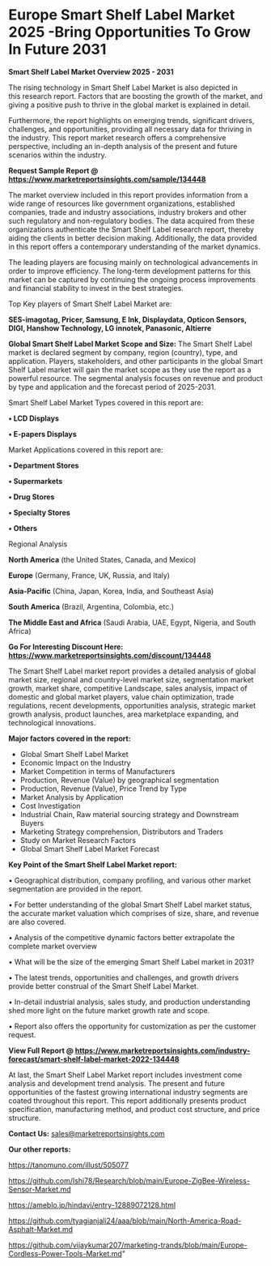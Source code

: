 # Europe Smart Shelf Label Market 2025 -Bring Opportunities To Grow In Future 2031

<Strong> Smart Shelf Label Market Overview 2025 - 2031</strong>

The rising technology in Smart Shelf Label Market is also depicted in this research report. Factors that are boosting the growth of the market, and giving a positive push to thrive in the global market is explained in detail.

Furthermore, the report highlights on emerging trends, significant drivers, challenges, and opportunities, providing all necessary data for thriving in the industry. This report market research offers a comprehensive perspective, including an in-depth analysis of the present and future scenarios within the industry.

<strong>Request Sample Report @ <a href=https://www.marketreportsinsights.com/sample/134448>https://www.marketreportsinsights.com/sample/134448</a></strong>

The market overview included in this report provides information from a wide range of resources like government organizations, established companies, trade and industry associations, industry brokers and other such regulatory and non-regulatory bodies. The data acquired from these organizations authenticate the Smart Shelf Label research report, thereby aiding the clients in better decision making. Additionally, the data provided in this report offers a contemporary understanding of the market dynamics.

The leading players are focusing mainly on technological advancements in order to improve efficiency. The long-term development patterns for this market can be captured by continuing the ongoing process improvements and financial stability to invest in the best strategies.

Top Key players of Smart Shelf Label Market are:

<strong>SES-imagotag, Pricer, Samsung, E Ink, Displaydata, Opticon Sensors, DIGI, Hanshow Technology, LG innotek, Panasonic, Altierre</strong>

<strong><b>Global Smart Shelf Label Market Scope and Size:</b></strong>
The Smart Shelf Label market is declared segment by company, region (country), type, and application. Players, stakeholders, and other participants in the global Smart Shelf Label market will gain the market scope as they use the report as a powerful resource. The segmental analysis focuses on revenue and product by type and application and the forecast period of 2025-2031.

Smart Shelf Label Market Types covered in this report are:

<strong>• LCD Displays

• E-papers Displays</strong>

Market Applications covered in this report are:

<strong>• Department Stores

• Supermarkets

• Drug Stores

• Specialty Stores

• Others</strong> 

Regional Analysis

<strong>North America</strong> (the United States, Canada, and Mexico)

<strong>Europe</strong> (Germany, France, UK, Russia, and Italy)

<strong>Asia-Pacific</strong> (China, Japan, Korea, India, and Southeast Asia)

<strong>South America</strong> (Brazil, Argentina, Colombia, etc.)

<strong>The Middle East and Africa</strong> (Saudi Arabia, UAE, Egypt, Nigeria, and South Africa)

<strong>Go For Interesting Discount Here: <a href=https://www.marketreportsinsights.com/discount/134448>https://www.marketreportsinsights.com/discount/134448</a></strong>

The Smart Shelf Label market report provides a detailed analysis of global market size, regional and country-level market size, segmentation market growth, market share, competitive Landscape, sales analysis, impact of domestic and global market players, value chain optimization, trade regulations, recent developments, opportunities analysis, strategic market growth analysis, product launches, area marketplace expanding, and technological innovations.

<strong><b>Major factors covered in the report:</b></strong>
<ul>
  <li>Global Smart Shelf Label Market </li>
  <li>Economic Impact on the Industry</li>
  <li>Market Competition in terms of Manufacturers</li>
  <li>Production, Revenue (Value) by geographical segmentation</li>
  <li>Production, Revenue (Value), Price Trend by Type</li>
  <li>Market Analysis by Application</li>
  <li>Cost Investigation</li>
  <li>Industrial Chain, Raw material sourcing strategy and Downstream Buyers</li>
  <li>Marketing Strategy comprehension, Distributors and Traders</li>
  <li>Study on Market Research Factors</li>
  <li>Global Smart Shelf Label Market Forecast</li>
</ul>

<strong><b>Key Point of the Smart Shelf Label Market report:</b></strong>

• Geographical distribution, company profiling, and various other market segmentation are provided in the report.

• For better understanding of the global Smart Shelf Label market status, the accurate market valuation which comprises of size, share, and revenue are also covered.

• Analysis of the competitive dynamic factors better extrapolate the complete market overview

• What will be the size of the emerging Smart Shelf Label market in 2031?

• The latest trends, opportunities and challenges, and growth drivers provide better construal of the Smart Shelf Label Market.

• In-detail industrial analysis, sales study, and production understanding shed more light on the future market growth rate and scope.

• Report also offers the opportunity for customization as per the customer request.

<strong><b>View Full Report @ <a href=https://www.marketreportsinsights.com/industry-forecast/smart-shelf-label-market-2022-134448>https://www.marketreportsinsights.com/industry-forecast/smart-shelf-label-market-2022-134448</a></b></strong>


At last, the Smart Shelf Label Market report includes investment come analysis and development trend analysis. The present and future opportunities of the fastest growing international industry segments are coated throughout this report. This report additionally presents product specification, manufacturing method, and product cost structure, and price structure.

<strong>Contact Us:</strong>
sales@marketreportsinsights.com

<strong>Our other reports:</strong>

<a href=https://tanomuno.com/illust/505077>https://tanomuno.com/illust/505077</a>

<a href=https://github.com/Ishi78/Research/blob/main/Europe-ZigBee-Wireless-Sensor-Market.md>https://github.com/Ishi78/Research/blob/main/Europe-ZigBee-Wireless-Sensor-Market.md</a>

<a href=https://ameblo.jp/hindavi/entry-12889072128.html>https://ameblo.jp/hindavi/entry-12889072128.html</a>

<a href=https://github.com/tyagianjali24/aaa/blob/main/North-America-Road-Asphalt-Market.md>https://github.com/tyagianjali24/aaa/blob/main/North-America-Road-Asphalt-Market.md</a>

<a href=https://github.com/vijaykumar207/marketing-trands/blob/main/Europe-Cordless-Power-Tools-Market.md>https://github.com/vijaykumar207/marketing-trands/blob/main/Europe-Cordless-Power-Tools-Market.md</a>"
